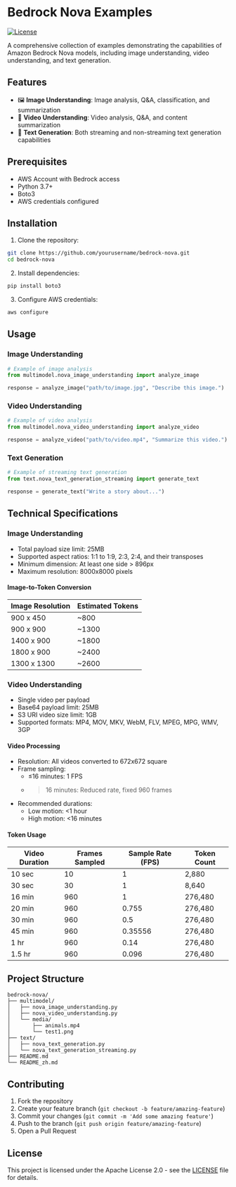 # Bedrock Nova Examples

[![License](https://img.shields.io/badge/License-Apache%202.0-blue.svg)](LICENSE)

A comprehensive collection of examples demonstrating the capabilities of Amazon Bedrock Nova models, including image understanding, video understanding, and text generation.

## Features

- 🖼️ **Image Understanding**: Image analysis, Q&A, classification, and summarization
- 🎥 **Video Understanding**: Video analysis, Q&A, and content summarization
- 📝 **Text Generation**: Both streaming and non-streaming text generation capabilities

## Prerequisites

- AWS Account with Bedrock access
- Python 3.7+
- Boto3
- AWS credentials configured

## Installation

1. Clone the repository:
```bash
git clone https://github.com/yourusername/bedrock-nova.git
cd bedrock-nova
```

2. Install dependencies:
```bash
pip install boto3
```

3. Configure AWS credentials:
```bash
aws configure
```

## Usage

### Image Understanding
```python
# Example of image analysis
from multimodel.nova_image_understanding import analyze_image

response = analyze_image("path/to/image.jpg", "Describe this image.")
```

### Video Understanding
```python
# Example of video analysis
from multimodel.nova_video_understanding import analyze_video

response = analyze_video("path/to/video.mp4", "Summarize this video.")
```

### Text Generation
```python
# Example of streaming text generation
from text.nova_text_generation_streaming import generate_text

response = generate_text("Write a story about...")
```

## Technical Specifications

### Image Understanding
- Total payload size limit: 25MB
- Supported aspect ratios: 1:1 to 1:9, 2:3, 2:4, and their transposes
- Minimum dimension: At least one side > 896px
- Maximum resolution: 8000x8000 pixels

#### Image-to-Token Conversion
| Image Resolution | Estimated Tokens |
|-----------------|------------------|
| 900 x 450       | ~800            |
| 900 x 900       | ~1300           |
| 1400 x 900      | ~1800           |
| 1800 x 900      | ~2400           |
| 1300 x 1300     | ~2600           |

### Video Understanding
- Single video per payload
- Base64 payload limit: 25MB
- S3 URI video size limit: 1GB
- Supported formats: MP4, MOV, MKV, WebM, FLV, MPEG, MPG, WMV, 3GP

#### Video Processing
- Resolution: All videos converted to 672x672 square
- Frame sampling:
  - ≤16 minutes: 1 FPS
  - >16 minutes: Reduced rate, fixed 960 frames
- Recommended durations:
  - Low motion: <1 hour
  - High motion: <16 minutes

#### Token Usage
| Video Duration | Frames Sampled | Sample Rate (FPS) | Token Count |
|---------------|----------------|-------------------|-------------|
| 10 sec        | 10            | 1                 | 2,880       |
| 30 sec        | 30            | 1                 | 8,640       |
| 16 min        | 960           | 1                 | 276,480     |
| 20 min        | 960           | 0.755             | 276,480     |
| 30 min        | 960           | 0.5               | 276,480     |
| 45 min        | 960           | 0.35556           | 276,480     |
| 1 hr          | 960           | 0.14              | 276,480     |
| 1.5 hr        | 960           | 0.096             | 276,480     |

## Project Structure

```
bedrock-nova/
├── multimodel/
│   ├── nova_image_understanding.py
│   ├── nova_video_understanding.py
│   └── media/
│       ├── animals.mp4
│       └── test1.png
├── text/
│   ├── nova_text_generation.py
│   └── nova_text_generation_streaming.py
├── README.md
└── README_zh.md
```

## Contributing

1. Fork the repository
2. Create your feature branch (`git checkout -b feature/amazing-feature`)
3. Commit your changes (`git commit -m 'Add some amazing feature'`)
4. Push to the branch (`git push origin feature/amazing-feature`)
5. Open a Pull Request

## License

This project is licensed under the Apache License 2.0 - see the [LICENSE](LICENSE) file for details.
